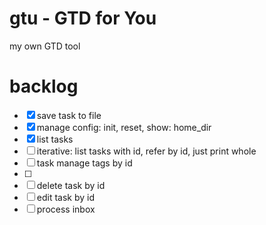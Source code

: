 # gtu - GTD for You
my own GTD tool

# backlog
* [x] save task to file
* [x] manage config: init, reset, show: home_dir
* [x] list tasks
* [ ] iterative: list tasks with id, refer by id, just print whole
* [ ] task manage tags by id
* [ ] 
* [ ] delete task by id
* [ ] edit task by id
* [ ] process inbox
